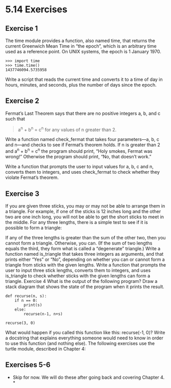 # 5.14  Exercises

## Exercise 1  
The time module provides a function, also named time, that returns the current Greenwich Mean Time in “the epoch”, which is an arbitrary time used as a reference point. On UNIX systems, the epoch is 1 January 1970.
```
>>> import time
>>> time.time()
1437746094.5735958
```
Write a script that reads the current time and converts it to a time of day in hours, minutes, and seconds, plus the number of days since the epoch.

## Exercise 2  
Fermat’s Last Theorem says that there are no positive integers a, b, and c such that

>a<sup>n</sup> + b<sup>n</sup> = c<sup>n</sup>
for any values of n greater than 2.

Write a function named check_fermat that takes four parameters—a, b, c and n—and checks to see if Fermat’s theorem holds. If n is greater than 2 and
a<sup>n</sup> + b<sup>n</sup> = c<sup>n</sup> 
the program should print, “Holy smokes, Fermat was wrong!” Otherwise the program should print, “No, that doesn’t work.”

Write a function that prompts the user to input values for a, b, c and n, converts them to integers, and uses check_fermat to check whether they violate Fermat’s theorem.

## Exercise 3  
If you are given three sticks, you may or may not be able to arrange them in a triangle. For example, if one of the sticks is 12 inches long and the other two are one inch long, you will not be able to get the short sticks to meet in the middle. For any three lengths, there is a simple test to see if it is possible to form a triangle:

If any of the three lengths is greater than the sum of the other two, then you cannot form a triangle. Otherwise, you can. (If the sum of two lengths equals the third, they form what is called a “degenerate” triangle.)
Write a function named is_triangle that takes three integers as arguments, and that prints either “Yes” or “No”, depending on whether you can or cannot form a triangle from sticks with the given lengths.
Write a function that prompts the user to input three stick lengths, converts them to integers, and uses is_triangle to check whether sticks with the given lengths can form a triangle.
Exercise 4   What is the output of the following program? Draw a stack diagram that shows the state of the program when it prints the result.
```
def recurse(n, s):
    if n == 0:
        print(s)
    else:
        recurse(n-1, n+s)

recurse(3, 0)
```
What would happen if you called this function like this: recurse(-1, 0)?
Write a docstring that explains everything someone would need to know in order to use this function (and nothing else).
The following exercises use the turtle module, described in Chapter 4:

## Exercises 5-6
* Skip for now.  We will do these after going back and covering Chapter 4. *
